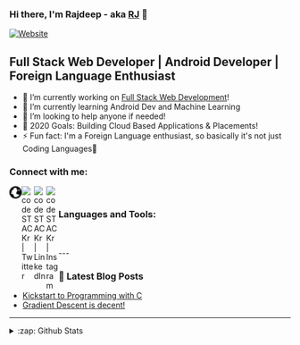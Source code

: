 ### Hi there, I'm Rajdeep - aka [RJ][website] 👋

[![Website](https://img.shields.io/website?label=rajdeepjadhav.xyz&style=for-the-badge&url=https%3A%2F%2Frajdeepjadhav.xyz)](https://rajdeepjadhav.xyz)


## Full Stack Web Developer | Android Developer | Foreign Language Enthusiast

- 🔭 I’m currently working on [Full Stack Web Development][website]!
- 🌱 I’m currently learning Android Dev and Machine Learning
- 👯 I’m looking to help anyone if needed!
- 🥅 2020 Goals: Building Cloud Based Applications & Placements!
- ⚡ Fun fact: I'm a Foreign Language enthusiast, so basically it's not just Coding Languages🤣



### Connect with me:

[<img align="left" alt="codeSTACKr.com" width="22px" src="https://raw.githubusercontent.com/iconic/open-iconic/master/svg/globe.svg" />][website]
[<img align="left" alt="codeSTACKr | Twitter" width="22px" src="https://cdn.jsdelivr.net/npm/simple-icons@v3/icons/twitter.svg" />][twitter]
[<img align="left" alt="codeSTACKr | LinkedIn" width="22px" src="https://cdn.jsdelivr.net/npm/simple-icons@v3/icons/linkedin.svg" />][linkedin]
[<img align="left" alt="codeSTACKr | Instagram" width="22px" src="https://cdn.jsdelivr.net/npm/simple-icons@v3/icons/instagram.svg" />][instagram]

<br />

### Languages and Tools:
<br>
<br>
---


### 📕 Latest Blog Posts

<!-- BLOG-POST-LIST:START -->
- [Kickstart to Programming with C](https://medium.com/@rajdeepj1363/kick-start-your-programming-journey-with-c-3de82585cba0)
- [Gradient Descent is decent!](https://13rajdeeprj1.blogspot.com/2019/06/gradient-descent-is-decent.html)

<!-- BLOG-POST-LIST:END -->


---



<details>
  <summary>:zap: Github Stats</summary>

  <img align="left" alt="codeSTACKr's Github Stats" src="https://github-readme-stats.vercel.app/api?username=rajdeepj1363&show_icons=true&hide_border=true" />

</details>

[website]: https://www.rajdeepjadhav.xyz
[twitter]: https://twitter.com/rajdeepjadhav
[youtube]: https://youtube.com/codeSTACKr
[instagram]: https://instagram.com/___13rajdeeprj
[linkedin]: https://linkedin.com/in/rajdeepjadhav

